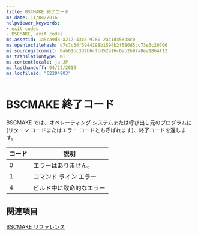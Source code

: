 ```yaml
---
title: BSCMAKE 終了コード
ms.date: 11/04/2016
helpviewer_keywords:
- exit codes
- BSCMAKE, exit codes
ms.assetid: 1a5ca9d8-a217-43c8-9780-2a41d458b8c0
ms.openlocfilehash: d7c7c34f5944198b1594b2f580d5cc73e3c20706
ms.sourcegitcommit: 0ab61bc3d2b6cfbd52a16c6ab2b97a8ea1864f12
ms.translationtype: MT
ms.contentlocale: ja-JP
ms.lasthandoff: 04/23/2019
ms.locfileid: "62294903"
---
```

# <a name="bscmake-exit-codes"></a>BSCMAKE 終了コード

BSCMAKE では、オペレーティング システムまたは呼び出し元のプログラムに (リターン コードまたはエラー コードとも呼ばれます)、終了コードを返します。

|コード|説明|
|----------|-------------|
|0|エラーはありません。|
|1|コマンド ライン エラー|
|4|ビルド中に致命的なエラー|

## <a name="see-also"></a>関連項目

[BSCMAKE リファレンス](bscmake-reference.md)
